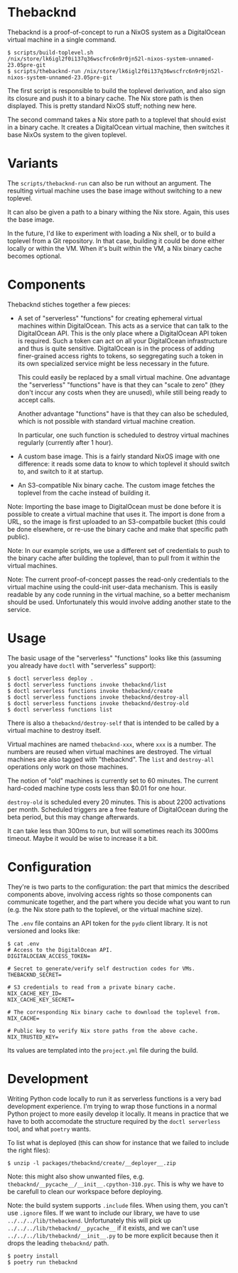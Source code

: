 # Thebacknd

Thebacknd is a proof-of-concept to run a NixOS system as a DigitalOcean virtual
machine in a single command.

```
$ scripts/build-toplevel.sh
/nix/store/lk6igl2f0i137q36wscfrc6n9r0jn52l-nixos-system-unnamed-23.05pre-git
$ scripts/thebacknd-run /nix/store/lk6igl2f0i137q36wscfrc6n9r0jn52l-nixos-system-unnamed-23.05pre-git
```

The first script is responsible to build the toplevel derivation, and also sign
its closure and push it to a binary cache. The Nix store path is then
displayed. This is pretty standard NixOS stuff; nothing new here.

The second command takes a Nix store path to a toplevel that should exist in a
binary cache. It creates a DigitalOcean virtual machine, then switches it base
NixOs system to the given toplevel.

# Variants

The `scripts/thebacknd-run` can also be run without an argument. The resulting
virtual machine uses the base image without switching to a new toplevel.

It can also be given a path to a binary withing the Nix store. Again, this uses
the base image.

In the future, I'd like to experiment with loading a Nix shell, or to build a
toplevel from a Git repository. In that case, building it could be done either
locally or within the VM. When it's built within the VM, a Nix binary cache
becomes optional.

# Components

Thebacknd stiches together a few pieces:

- A set of "serverless" "functions" for creating ephemeral virtual machines
  within DigitalOcean. This acts as a service that can talk to the DigitalOcean
  API. This is the only place where a DigitalOcean API token is required. Such a
  token can act on all your DigitalOcean infrastructure and thus is quite
  sensitive. DigitalOcean is in the process of adding finer-grained access rights
  to tokens, so seggregating such a token in its own specialized service might be
  less necessary in the future.

  This could easily be replaced by a small virtual machine. One advantage the
  "serverless" "functions" have is that they can "scale to zero" (they don't
  inccur any costs when they are unused), while still being ready to accept
  calls.

  Another advantage "functions" have is that they can also be scheduled, which
  is not possible with standard virtual machine creation.

  In particular, one such function is scheduled to destroy virtual machines
  regularly (currently after 1 hour).

- A custom base image. This is a fairly standard NixOS image with one
  difference: it reads some data to know to which toplevel it should switch to,
  and switch to it at startup.

- An S3-compatible Nix binary cache. The custom image fetches the toplevel from
  the cache instead of building it.

Note: Importing the base image to DigitalOcean must be done before it is
possible to create a virtual machine that uses it. The import is done from a
URL, so the image is first uploaded to an S3-compatbile bucket (this could be
done elsewhere, or re-use the binary cache and make that specific path public).

Note: In our example scripts, we use a different set of credentials to push to
the binary cache after building the toplevel, than to pull from it within the
virtual machines.

Note: The current proof-of-concept passes the read-only credentials to the
virtual machine using the could-init user-data mechanism. This is easily
readable by any code running in the virtual machine, so a better mechanism
should be used. Unfortunately this would involve adding another state to the
service.

# Usage

The basic usage of the "serverless" "functions" looks like this (assuming you
already have `doctl` with "serverless" support):

```
$ doctl serverless deploy .
$ doctl serverless functions invoke thebacknd/list
$ doctl serverless functions invoke thebacknd/create
$ doctl serverless functions invoke thebacknd/destroy-all
$ doctl serverless functions invoke thebacknd/destroy-old
$ doctl serverless functions list
```

There is also a `thebacknd/destroy-self` that is intended to be called by a
virtual machine to destroy itself.

Virtual machines are named `thebacknd-xxx`, where `xxx` is a number. The
numbers are reused when virtual machines are destroyed. The virtual machines
are also tagged with "thebacknd". The `list` and `destroy-all` operations only
work on those machines.

The notion of "old" machines is currently set to 60 minutes. The current
hard-coded machine type costs less than $0.01 for one hour.

`destroy-old` is scheduled every 20 minutes. This is about 2200 activations per
month. Scheduled triggers are a free feature of DigitalOcean during the beta
period, but this may change afterwards.

It can take less than 300ms to run, but will sometimes reach its 3000ms
timeout. Maybe it would be wise to increase it a bit.

# Configuration

They're is two parts to the configuration: the part that mimics the described
components above, involving access rights so those components can communicate
together, and the part where you decide what you want to run (e.g. the Nix
store path to the toplevel, or the virtual machine size).

The `.env` file contains an API token for the `pydo` client library. It is not
versioned and looks like:

```
$ cat .env
# Access to the DigitalOcean API.
DIGITALOCEAN_ACCESS_TOKEN=

# Secret to generate/verify self destruction codes for VMs.
THEBACKND_SECRET=

# S3 credentials to read from a private binary cache.
NIX_CACHE_KEY_ID=
NIX_CACHE_KEY_SECRET=

# The corresponding Nix binary cache to download the toplevel from.
NIX_CACHE=

# Public key to verify Nix store paths from the above cache.
NIX_TRUSTED_KEY=
```

Its values are templated into the `project.yml` file during the build.

# Development

Writing Python code locally to run it as serverless functions is a very bad
development experience. I'm trying to wrap those functions in a normal Python
project to more easily develop it locally. It means in practice that we have to
both accomodate the structure required by the `doctl serverless` tool, and what
`poetry` wants.

To list what is deployed (this can show for instance that we failed to include
the right files):

```
$ unzip -l packages/thebacknd/create/__deployer__.zip
```

Note: this might also show unwanted files, e.g.
`thebacknd/__pycache__/__init__.cpython-310.pyc`. This is why we have to be
carefull to clean our workspace before deploying.

Note: the build system supports `.include` files. When using them, you can't
use `.ignore` files. If we want to include our library, we have to use
`../../../lib/thebackend`. Unfortunately this will pick up
`../../../lib/thebacknd/__pycache__` if it exists, and we can't use
`../../../lib/thebacknd/__init__.py` to be more explicit because then it drops
the leading `thebacknd/` path.

```
$ poetry install
$ poetry run thebacknd
```
